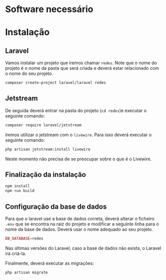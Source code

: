 # Software necessário

# Instalação 

## Laravel

Vamos instalar um projeto que iremos chamar ```redes```. Note que o nome do projeto é o nome da pasta que será criada e deverá estar relacionado com o nome do seu projeto. 

```bash
composer create-project laravel/laravel redes
```

## Jetstream

De seguida deverá entrar na pasta do projeto (```cd redes```)e executar o seguinte comando:

```bash
composer require laravel/jetstream
```

Iremos utilizar o jetstream com o ```livewire```. Para isso deverá executar o seguinte comando:

```bash
php artisan jetstream:install livewire
```

Neste momento não precisa de se preocupar sobre o que é o Livewire. 

## Finalização da instalação 

```bash
npm install
npm run build
```

## Configuração da base de dados

Para que o laravel use a base de dados correta, deverá alterar o ficheiro ```.env``` que se encontra na raiz do projeto e modificar a seguinte linha para o nome da base de dados. Deverá usar o nome adequado ao seu projeto.

```php
DB_DATABASE=redes
```

Nas últimas versões do Laravel, caso a base de dados não exista, o Laravel irá criá-la.

Finalmente, deverá executar as migrações:

```bash
php artisan migrate
```
